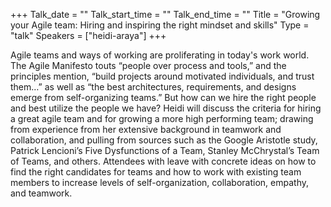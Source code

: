 +++
Talk_date = ""
Talk_start_time = ""
Talk_end_time = ""
Title = "Growing your Agile team: Hiring and inspiring the right mindset and skills"
Type = "talk"
Speakers = ["heidi-araya"]
+++

Agile teams and ways of working are proliferating in today's work world. 
The Agile Manifesto touts “people over process and tools,” and the principles mention, “build projects around motivated individuals, and trust them…” as well as “the best architectures, requirements, and designs emerge from self-organizing teams.” But how can we hire the right people and best utilize the people we have? Heidi will discuss the criteria for hiring a great agile team and for growing a more high performing team; drawing from experience from her extensive background in teamwork and collaboration, and pulling from sources such as the Google Aristotle study, Patrick Lencioni’s Five Dysfunctions of a Team, Stanley McChrystal’s Team of Teams, and others. Attendees with leave with concrete ideas on how to find the right candidates for teams and how to work with existing team members to increase levels of self-organization, collaboration, empathy, and teamwork.
